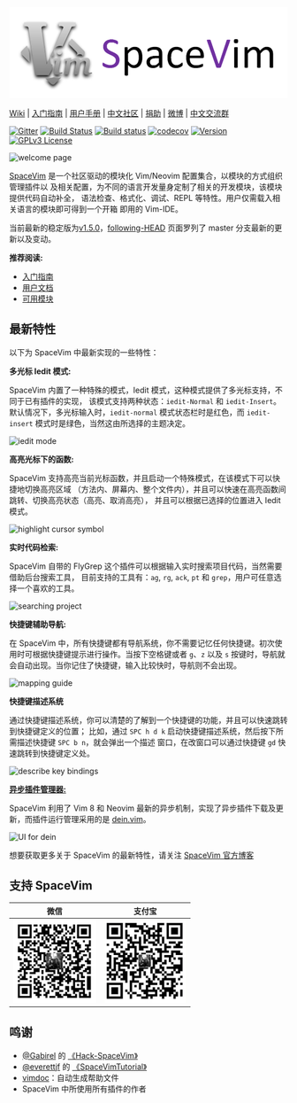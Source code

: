 [![SpaceVim](docs/logo.png)](https://spacevim.org/cn/)

[Wiki](https://gitee.com/spacevim/SpaceVim/wikis) \|
[入门指南](https://spacevim.org/cn/quick-start-guide/) \|
[用户手册](https://spacevim.org/cn/documentation/) \|
[中文社区](https://spacevim.org/cn/community/) \|
[捐助](https://spacevim.org/cn/sponsors/) \|
[微博](https://weibo.com/SpaceVim) \|
[中文交流群](https://gitter.im/SpaceVim/SpaceVim)

[![Gitter](https://badges.gitter.im/SpaceVim/SpaceVim.svg)](https://gitter.im/SpaceVim/cn)
[![Build Status](https://travis-ci.org/SpaceVim/SpaceVim.svg?branch=master)](https://travis-ci.org/SpaceVim/SpaceVim)
[![Build status](https://ci.appveyor.com/api/projects/status/eh3t5oph70abp665/branch/master?svg=true)](https://ci.appveyor.com/project/wsdjeg/spacevim/branch/master)
[![codecov](https://codecov.io/gh/SpaceVim/SpaceVim/branch/dev/graph/badge.svg)](https://codecov.io/gh/SpaceVim/SpaceVim/branch/master)
[![Version](https://img.shields.io/badge/version-1.7.0--dev-8700FF.svg)](https://github.com/SpaceVim/SpaceVim/releases)
[![GPLv3 License](https://img.shields.io/badge/license-GPLv3-blue.svg)](https://github.com/SpaceVim/SpaceVim/blob/master/LICENSE)

![welcome page](https://user-images.githubusercontent.com/13142418/103414298-5e1da980-4bb8-11eb-96bc-b2e118f672b5.png)

[SpaceVim](https://spacevim.org/cn/) 是一个社区驱动的模块化 Vim/Neovim 配置集合，以模块的方式组织管理插件以
及相关配置，为不同的语言开发量身定制了相关的开发模块，该模块提供代码自动补全，
语法检查、格式化、调试、REPL 等特性。用户仅需载入相关语言的模块即可得到一个开箱
即用的 Vim-IDE。

当前最新的稳定版为[v1.5.0](https://spacevim.org/SpaceVim-release-v1.5.0/)，[following-HEAD](https://github.com/SpaceVim/SpaceVim/wiki/Following-HEAD) 页面罗列了
master 分支最新的更新以及变动。

**推荐阅读:**

- [入门指南](https://spacevim.org/cn/quick-start-guide/)
- [用户文档](https://spacevim.org/cn/documentation/)
- [可用模块](https://spacevim.org/cn/layers/)

## 最新特性

以下为 SpaceVim 中最新实现的一些特性：

**多光标 Iedit 模式:**

SpaceVim 内置了一种特殊的模式，Iedit 模式，这种模式提供了多光标支持，不同于已有插件的实现，
该模式支持两种状态：`iedit-Normal` 和 `iedit-Insert`。默认情况下，多光标输入时，`iedit-normal`
模式状态栏时是红色，而 `iedit-insert` 模式时是绿色，当然这由所选择的主题决定。

![iedit mode](https://user-images.githubusercontent.com/13142418/44941560-be2a9800-add2-11e8-8fa5-e6118ff9ddcb.gif)

**高亮光标下的函数:**

SpaceVim 支持高亮当前光标函数，并且启动一个特殊模式，在该模式下可以快捷地切换高亮区域
（方法内、屏幕内、整个文件内），并且可以快速在高亮函数间跳转、切换高亮状态（高亮、取消高亮），
并且可以根据已选择的位置进入 Iedit 模式。

![highlight cursor symbol](https://user-images.githubusercontent.com/13142418/36210381-e6dffde6-1163-11e8-9b35-0bf262e6f22b.gif)

**实时代码检索:**

SpaceVim 自带的 FlyGrep 这个插件可以根据输入实时搜索项目代码，当然需要借助后台搜索工具，
目前支持的工具有：`ag`, `rg`, `ack`, `pt` 和 `grep`，用户可任意选择一个喜欢的工具。

![searching project](https://user-images.githubusercontent.com/13142418/35278709-7856ed62-0010-11e8-8b1e-e6cc6374b0dc.gif)

**快捷键辅助导航:**

在 SpaceVim 中，所有快捷键都有导航系统，你不需要记忆任何快捷键。初次使用时可根据快捷键提示进行操作。当按下空格键或者
`g`、`z` 以及 `s` 按键时，导航就会自动出现。当你记住了快捷键，输入比较快时，导航则不会出现。

![mapping guide](https://user-images.githubusercontent.com/13142418/35568184-9a318082-058d-11e8-9d88-e0eafd1d498d.gif)

**快捷键描述系统**

通过快捷键描述系统，你可以清楚的了解到一个快捷键的功能，并且可以快速跳转到快捷键定义的位置；
比如，通过 `SPC h d k` 启动快捷键描述系统，然后按下所需描述快捷键 `SPC b n`，就会弹出一个描述
窗口，在改窗口可以通过快捷键 `gd` 快速跳转到快捷键定义处。

![describe key bindings](https://user-images.githubusercontent.com/13142418/35568829-e3c8e74c-058f-11e8-8fa8-c0e046d8add3.gif)

[**异步插件管理器:**](https://spacevim.org/cn/asynchronous-plugin-manager/)

SpaceVim 利用了 Vim 8 和 Neovim 最新的异步机制，实现了异步插件下载及更新，而插件运行管理采用的是 [dein.vim](https://github.com/Shougo/dein.vim/)。

![UI for dein](https://user-images.githubusercontent.com/13142418/34907332-903ae968-f842-11e7-8ac9-07fcc9940a53.gif)

想要获取更多关于 SpaceVim 的最新特性，请关注 [SpaceVim 官方博客](https://spacevim.org/blog/)

## 支持 SpaceVim

| 微信                                                     | 支付宝                                                     |
| -------------------------------------------------------- | ---------------------------------------------------------- |
| <img src="docs/img/weixin.png" height="150" width="150"> | <img src="docs/img/zhifubao.png" height="150" width="150"> |

## 鸣谢

- [@Gabirel](https://github.com/Gabirel) 的 [《Hack-SpaceVim》](https://github.com/Gabirel/Hack-SpaceVim)
- [@everettjf](https://github.com/everettjf) 的 [《SpaceVimTutorial》](https://everettjf.gitbooks.io/spacevimtutorial/content/)
- [vimdoc](https://github.com/google/vimdoc)：自动生成帮助文件
- SpaceVim 中所使用所有插件的作者

<!-- vim:set nowrap: -->
